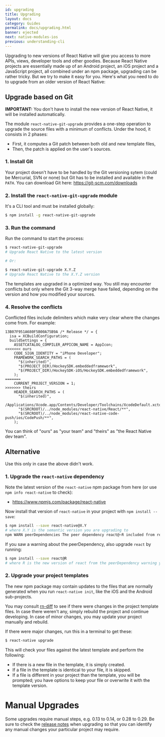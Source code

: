 ```yaml
---
id: upgrading
title: Upgrading
layout: docs
category: Guides
permalink: docs/upgrading.html
banner: ejected
next: native-modules-ios
previous: understanding-cli
---
```


Upgrading to new versions of React Native will give you access to more APIs, views, developer tools
and other goodies. Because React Native projects are essentially made up of an Android project, an
iOS project and a JavaScript project, all combined under an npm package, upgrading can be rather
tricky. But we try to make it easy for you. Here's what you need to do to upgrade from an older
version of React Native:

## Upgrade based on Git

**IMPORTANT:** You don't have to install the new version of React Native, it will be installed automatically.

The module `react-native-git-upgrade` provides a one-step operation to upgrade the source files with
a minimum of conflicts. Under the hood, it consists in 2 phases:

* First, it computes a Git patch between both old and new template files,
* Then, the patch is applied on the user's sources.

### 1. Install Git
Your project doesn't have to be handled by the Git versioning sytem (could be Mercurial, SVN or none)
but Git has to be installed and available in the `PATH`. You can download Git here:
https://git-scm.com/downloads

### 2. Install the `react-native-git-upgrade` module

It's a CLI tool and must be installed globally:

```sh
$ npm install -g react-native-git-upgrade
```

### 3. Run the command

Run the command to start the process:

```sh
$ react-native-git-upgrade
# Upgrade React Native to the latest version

# Or:

$ react-native-git-upgrade X.Y.Z
# Upgrade React Native to the X.Y.Z version
```

The templates are upgraded in a optimized way. You still may encounter conflicts but only where the Git
3-way merge have failed, depending on the version and how you modified your sources.

### 4. Resolve the conflicts

Conflicted files include delimiters which make very clear where the changes come from. For example:

```
13B07F951A680F5B00A75B9A /* Release */ = {
  isa = XCBuildConfiguration;
  buildSettings = {
    ASSETCATALOG_COMPILER_APPICON_NAME = AppIcon;
<<<<<<< ours
    CODE_SIGN_IDENTITY = "iPhone Developer";
    FRAMEWORK_SEARCH_PATHS = (
      "$(inherited)",
      "$(PROJECT_DIR)/HockeySDK.embeddedframework",
      "$(PROJECT_DIR)/HockeySDK-iOS/HockeySDK.embeddedframework",
    );
=======
    CURRENT_PROJECT_VERSION = 1;
>>>>>>> theirs
    HEADER_SEARCH_PATHS = (
      "$(inherited)",
      /Applications/Xcode.app/Contents/Developer/Toolchains/XcodeDefault.xctoolchain/usr/include,
      "$(SRCROOT)/../node_modules/react-native/React/**",
      "$(SRCROOT)/../node_modules/react-native-code-push/ios/CodePush/**",
    );
```

You can think of "ours" as "your team" and "theirs" as "the React Native dev team".

## Alternative

Use this only in case the above didn't work.

### 1. Upgrade the `react-native` dependency

Note the latest version of the `react-native` npm package from here (or use `npm info react-native` to check):

* https://www.npmjs.com/package/react-native

Now install that version of `react-native` in your project with `npm install --save`:

```sh
$ npm install --save react-native@X.Y
# where X.Y is the semantic version you are upgrading to
npm WARN peerDependencies The peer dependency react@~R included from react-native...
```

If you saw a warning about the peerDependency, also upgrade `react` by running:
```sh
$ npm install --save react@R
# where R is the new version of react from the peerDependency warning you saw
```

### 2. Upgrade your project templates

The new npm package may contain updates to the files that are normally generated when you
run `react-native init`, like the iOS and the Android sub-projects.

You may consult [rn-diff](https://github.com/ncuillery/rn-diff) to see if there were changes in the project template files.
In case there weren't any, simply rebuild the project and continue developing. In case of minor changes, you may update your project manually and rebuild.

If there were major changes, run this in a terminal to get these:

```sh
$ react-native upgrade
```

This will check your files against the latest template and perform the following:

* If there is a new file in the template, it is simply created.
* If a file in the template is identical to your file, it is skipped.
* If a file is different in your project than the template, you will be prompted; you have options
  to keep your file or overwrite it with the template version.


# Manual Upgrades

Some upgrades require manual steps, e.g. 0.13 to 0.14, or 0.28 to 0.29. Be sure to check the [release notes](https://github.com/facebook/react-native/releases) when upgrading so that you can identify any manual changes your particular project may require.
